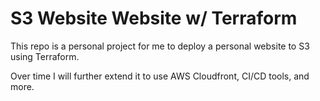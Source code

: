 # S3 Website Website w/ Terraform

This repo is a personal project for me to deploy a personal website to S3 using Terraform.

Over time I will further extend it to use AWS Cloudfront, CI/CD tools, and more.
